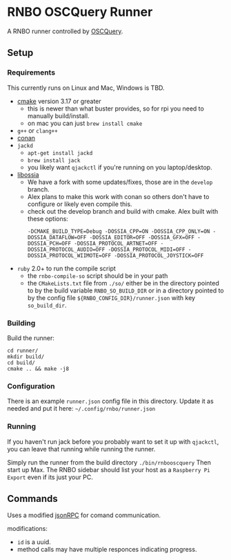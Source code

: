 # RNBO OSCQuery Runner

A RNBO runner controlled by [OSCQuery](https://github.com/Vidvox/OSCQueryProposal).

## Setup

### Requirements

This currently runs on Linux and Mac, Windows is TBD.

* [cmake](https://cmake.org/download/) version 3.17 or greater
  * this is newer than what buster provides, so for rpi you need to manually build/install.
  * on mac you can just `brew install cmake`
* `g++` or `clang++`
* [conan](https://conan.io/downloads.html)
* `jackd`
  * `apt-get install jackd`
  * `brew install jack`
  * you likely want `qjackctl` if you're running on you laptop/desktop.
* [libossia](https://github.com/cycling74/libossia)
  * We have a fork with some updates/fixes, those are in the `develop` branch.
  * Alex plans to make this work with conan so others don't have to configure or likely even compile this.
  * check out the develop branch and build with cmake.
    Alex built with these options:
    ```
    -DCMAKE_BUILD_TYPE=Debug -DOSSIA_CPP=ON -DOSSIA_CPP_ONLY=ON -DOSSIA_DATAFLOW=OFF -DOSSIA_EDITOR=OFF -DOSSIA_GFX=OFF -DOSSIA_PCH=OFF -DOSSIA_PROTOCOL_ARTNET=OFF -DOSSIA_PROTOCOL_AUDIO=OFF -DOSSIA_PROTOCOL_MIDI=OFF -DOSSIA_PROTOCOL_WIIMOTE=OFF -DOSSIA_PROTOCOL_JOYSTICK=OFF
    ```
* `ruby` 2.0+ to run the compile script
  * the `rnbo-compile-so` script should be in your path
  * the `CMakeLists.txt` file from `./so/` either be in the directory pointed to by the build variable `RNBO_SO_BUILD_DIR` or in a directory pointed to by the config file `${RNBO_CONFIG_DIR}/runner.json` with key `so_build_dir`.

### Building

Build the runner:

```
cd runner/
mkdir build/
cd build/
cmake .. && make -j8
```

### Configuration

There is an example `runner.json` config file in this directory. Update it as needed and put it here:
`~/.config/rnbo/runner.json`

### Running

If you haven't run jack before you probably want to set it up with `qjackctl`, you can leave that running while running the runner.

Simply run the runner from the build directory `./bin/rnbooscquery`
Then start up Max. The RNBO sidebar should list your host as a `Raspberry Pi Export` even if its just your PC.


## Commands

Uses a modified [jsonRPC](https://www.jsonrpc.org/specification) for comand communication.

modifications:
  * `id` is a uuid.
  * method calls may have multiple responces indicating progress.

